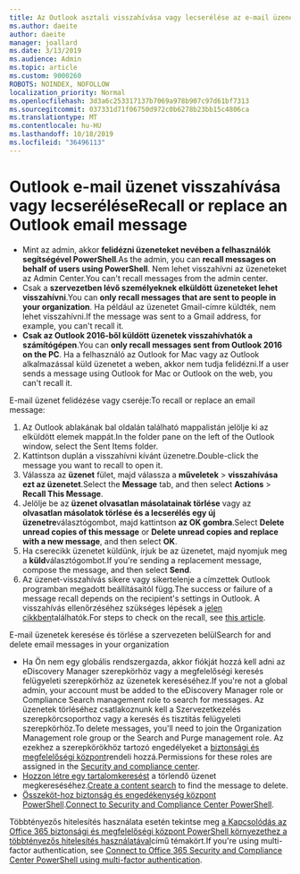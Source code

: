 ```yaml
---
title: Az Outlook asztali visszahívása vagy lecserélése az e-mail üzenetre
ms.author: daeite
author: daeite
manager: joallard
ms.date: 3/13/2019
ms.audience: Admin
ms.topic: article
ms.custom: 9000260
ROBOTS: NOINDEX, NOFOLLOW
localization_priority: Normal
ms.openlocfilehash: 3d3a6c253317137b7069a978b907c97d61bf7313
ms.sourcegitcommit: 037331d71f06750d972c0b6278b23bb15c4806ca
ms.translationtype: MT
ms.contentlocale: hu-HU
ms.lasthandoff: 10/18/2019
ms.locfileid: "36496113"
---
```

# <a name="recall-or-replace-an-outlook-email-message"></a><span data-ttu-id="ab70f-102">Outlook e-mail üzenet visszahívása vagy lecserélése</span><span class="sxs-lookup"><span data-stu-id="ab70f-102">Recall or replace an Outlook email message</span></span>

- <span data-ttu-id="ab70f-103">Mint az admin, akkor **felidézni üzeneteket nevében a felhasználók segítségével PowerShell**.</span><span class="sxs-lookup"><span data-stu-id="ab70f-103">As the admin, you can **recall messages on behalf of users using PowerShell**.</span></span> <span data-ttu-id="ab70f-104">Nem lehet visszahívni az üzeneteket az Admin Center.</span><span class="sxs-lookup"><span data-stu-id="ab70f-104">You can't recall messages from the admin center.</span></span>
- <span data-ttu-id="ab70f-105">Csak a **szervezetben lévő személyeknek elküldött üzeneteket lehet visszahívni**.</span><span class="sxs-lookup"><span data-stu-id="ab70f-105">You can **only recall messages that are sent to people in your organization**.</span></span> <span data-ttu-id="ab70f-106">Ha például az üzenetet Gmail-címre küldték, nem lehet visszahívni.</span><span class="sxs-lookup"><span data-stu-id="ab70f-106">If the message was sent to a Gmail address, for example, you can't recall it.</span></span>
- <span data-ttu-id="ab70f-107">**Csak az Outlook 2016-ből küldött üzenetek visszahívhatók a számítógépen**.</span><span class="sxs-lookup"><span data-stu-id="ab70f-107">You can **only recall messages sent from Outlook 2016 on the PC**.</span></span> <span data-ttu-id="ab70f-108">Ha a felhasználó az Outlook for Mac vagy az Outlook alkalmazással küld üzenetet a weben, akkor nem tudja felidézni.</span><span class="sxs-lookup"><span data-stu-id="ab70f-108">If a user sends a message using Outlook for Mac or Outlook on the web, you can't recall it.</span></span>

<span data-ttu-id="ab70f-109">E-mail üzenet felidézése vagy cseréje:</span><span class="sxs-lookup"><span data-stu-id="ab70f-109">To recall or replace an email message:</span></span>

1. <span data-ttu-id="ab70f-110">Az Outlook ablakának bal oldalán található mappalistán jelölje ki az elküldött elemek mappát.</span><span class="sxs-lookup"><span data-stu-id="ab70f-110">In the folder pane on the left of the Outlook window, select the Sent Items folder.</span></span>
1. <span data-ttu-id="ab70f-111">Kattintson duplán a visszahívni kívánt üzenetre.</span><span class="sxs-lookup"><span data-stu-id="ab70f-111">Double-click the message you want to recall to open it.</span></span>
1. <span data-ttu-id="ab70f-112">Válassza az **üzenet** fület, majd válassza a **műveletek** > **visszahívása ezt az üzenetet**.</span><span class="sxs-lookup"><span data-stu-id="ab70f-112">Select the **Message** tab, and then select **Actions** > **Recall This Message**.</span></span>
1. <span data-ttu-id="ab70f-113">Jelölje be az **üzenet olvasatlan másolatainak törlése** vagy az **olvasatlan másolatok törlése és a lecserélés egy új üzenetre**választógombot, majd kattintson **az OK gombra**.</span><span class="sxs-lookup"><span data-stu-id="ab70f-113">Select **Delete unread copies of this message** or **Delete unread copies and replace with a new message**, and then select **OK**.</span></span>
1. <span data-ttu-id="ab70f-114">Ha cserecikk üzenetet küldünk, írjuk be az üzenetet, majd nyomjuk meg a **küld**választógombot.</span><span class="sxs-lookup"><span data-stu-id="ab70f-114">If you're sending a replacement message, compose the message, and then select **Send**.</span></span>
1. <span data-ttu-id="ab70f-115">Az üzenet-visszahívás sikere vagy sikertelenje a címzettek Outlook programban megadott beállításaitól függ.</span><span class="sxs-lookup"><span data-stu-id="ab70f-115">The success or failure of a message recall depends on the recipient's settings in Outlook.</span></span> <span data-ttu-id="ab70f-116">A visszahívás ellenőrzéséhez szükséges lépések a [jelen cikkben](https://support.office.com/article/35027f88-d655-4554-b4f8-6c0729a723a0)találhatók.</span><span class="sxs-lookup"><span data-stu-id="ab70f-116">For steps to check on the recall, see [this article](https://support.office.com/article/35027f88-d655-4554-b4f8-6c0729a723a0).</span></span>

<span data-ttu-id="ab70f-117">E-mail üzenetek keresése és törlése a szervezeten belül</span><span class="sxs-lookup"><span data-stu-id="ab70f-117">Search for and delete email messages in your organization</span></span>

- <span data-ttu-id="ab70f-118">Ha Ön nem egy globális rendszergazda, akkor fiókját hozzá kell adni az eDiscovery Manager szerepkörhöz vagy a megfelelőségi keresés felügyeleti szerepkörhöz az üzenetek kereséséhez.</span><span class="sxs-lookup"><span data-stu-id="ab70f-118">If you're not a global admin, your account must be added to the eDiscovery Manager role or Compliance Search management role to search for messages.</span></span> <span data-ttu-id="ab70f-119">Az üzenetek törléséhez csatlakoznunk kell a Szervezetkezelés szerepkörcsoporthoz vagy a keresés és tisztítás felügyeleti szerepkörhöz.</span><span class="sxs-lookup"><span data-stu-id="ab70f-119">To delete messages, you'll need to join the Organization Management role group or the Search and Purge management role.</span></span> <span data-ttu-id="ab70f-120">Az ezekhez a szerepkörökhöz tartozó engedélyeket a [biztonsági és megfelelőségi központ](https://go.microsoft.com/fwlink/?linkid=2083731)rendeli hozzá.</span><span class="sxs-lookup"><span data-stu-id="ab70f-120">Permissions for these roles are assigned in the [Security and compliance center](https://go.microsoft.com/fwlink/?linkid=2083731).</span></span>
- <span data-ttu-id="ab70f-121">[Hozzon létre egy tartalomkeresést](https://docs.microsoft.com/office365/securitycompliance/content-search) a törlendő üzenet megkereséséhez.</span><span class="sxs-lookup"><span data-stu-id="ab70f-121">[Create a content search](https://docs.microsoft.com/office365/securitycompliance/content-search) to find the message to delete.</span></span>
- <span data-ttu-id="ab70f-122">[Összeköt-hoz biztonság és engedékenység központ PowerShell](https://docs.microsoft.com/powershell/exchange/office-365-scc/connect-to-scc-powershell/connect-to-scc-powershell?view=exchange-ps).</span><span class="sxs-lookup"><span data-stu-id="ab70f-122">[Connect to Security and Compliance Center PowerShell](https://docs.microsoft.com/powershell/exchange/office-365-scc/connect-to-scc-powershell/connect-to-scc-powershell?view=exchange-ps).</span></span>

<span data-ttu-id="ab70f-123">Többtényezős hitelesítés használata esetén tekintse meg [a Kapcsolódás az Office 365 biztonsági és megfelelőségi központ PowerShell környezethez a többtényezős hitelesítés használatával](https://docs.microsoft.com/powershell/exchange/office-365-scc/connect-to-scc-powershell/mfa-connect-to-scc-powershell?view=exchange-ps)című témakört.</span><span class="sxs-lookup"><span data-stu-id="ab70f-123">If you're using multi-factor authentication, see [Connect to Office 365 Security and Compliance Center PowerShell using multi-factor authentication](https://docs.microsoft.com/powershell/exchange/office-365-scc/connect-to-scc-powershell/mfa-connect-to-scc-powershell?view=exchange-ps).</span></span>